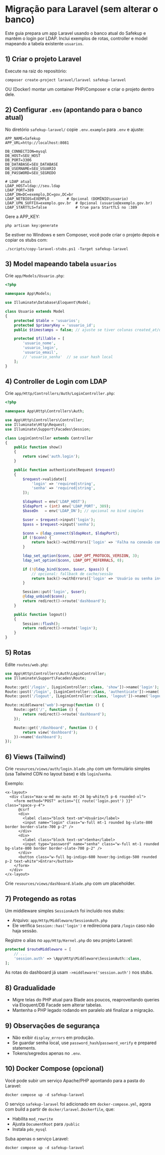# Migração para Laravel (sem alterar o banco)

Este guia prepara um app Laravel usando o banco atual do Safekup e mantém o login por LDAP. Inclui exemplos de rotas, controller e model mapeando a tabela existente `usuarios`.

## 1) Criar o projeto Laravel

Execute na raiz do repositório:

```
composer create-project laravel/laravel safekup-laravel
```

OU (Docker) montar um container PHP/Composer e criar o projeto dentro dele.

## 2) Configurar `.env` (apontando para o banco atual)

No diretório `safekup-laravel/` copie `.env.example` para `.env` e ajuste:

```
APP_NAME=Safekup
APP_URL=http://localhost:8081

DB_CONNECTION=mysql
DB_HOST=SEU_HOST
DB_PORT=3306
DB_DATABASE=SEU_DATABASE
DB_USERNAME=SEU_USUARIO
DB_PASSWORD=SEU_SEGREDO

# LDAP atual
LDAP_HOST=ldap://seu.ldap
LDAP_PORT=389
LDAP_DN=DC=exemplo,DC=gov,DC=br
LDAP_NETBIOS=EXEMPLO        # Opcional (DOMÍNIO\usuario)
LDAP_UPN_SUFFIX=exemplo.gov.br  # Opcional (usuario@exemplo.gov.br)
LDAP_STARTTLS=false             # true para StartTLS no :389
```

Gere a APP_KEY:

```
php artisan key:generate
```

Se estiver no Windows e sem Composer, você pode criar o projeto depois e copiar os stubs com:

```
./scripts/copy-laravel-stubs.ps1 -Target safekup-laravel
```

## 3) Model mapeando tabela `usuarios`

Crie `app/Models/Usuario.php`:

```php
<?php

namespace App\Models;

use Illuminate\Database\Eloquent\Model;

class Usuario extends Model
{
    protected $table = 'usuarios';
    protected $primaryKey = 'usuario_id';
    public $timestamps = false; // ajuste se tiver colunas created_at/updated_at

    protected $fillable = [
        'usuario_nome',
        'usuario_login',
        'usuario_email',
        // 'usuario_senha'  // se usar hash local
    ];
}
```

## 4) Controller de Login com LDAP

Crie `app/Http/Controllers/Auth/LoginController.php`:

```php
<?php

namespace App\Http\Controllers\Auth;

use App\Http\Controllers\Controller;
use Illuminate\Http\Request;
use Illuminate\Support\Facades\Session;

class LoginController extends Controller
{
    public function show()
    {
        return view('auth.login');
    }

    public function authenticate(Request $request)
    {
        $request->validate([
            'login' => 'required|string',
            'senha' => 'required|string',
        ]);

        $ldapHost = env('LDAP_HOST');
        $ldapPort = (int) env('LDAP_PORT', 389);
        $baseDn   = env('LDAP_DN'); // opcional no bind simples

        $user = $request->input('login');
        $pass = $request->input('senha');

        $conn = @ldap_connect($ldapHost, $ldapPort);
        if (!$conn) {
            return back()->withErrors(['login' => 'Falha na conexão com o LDAP.']);
        }

        ldap_set_option($conn, LDAP_OPT_PROTOCOL_VERSION, 3);
        ldap_set_option($conn, LDAP_OPT_REFERRALS, 0);

        if (!@ldap_bind($conn, $user, $pass)) {
            // opcional: fallback de cache/sessão
            return back()->withErrors(['login' => 'Usuário ou senha inválidos.']);
        }

        Session::put('login', $user);
        @ldap_unbind($conn);
        return redirect()->route('dashboard');
    }

    public function logout()
    {
        Session::flush();
        return redirect()->route('login');
    }
}
```

## 5) Rotas

Edite `routes/web.php`:

```php
use App\Http\Controllers\Auth\LoginController;
use Illuminate\Support\Facades\Route;

Route::get('/login', [LoginController::class, 'show'])->name('login');
Route::post('/login', [LoginController::class, 'authenticate'])->name('login.post');
Route::post('/logout', [LoginController::class, 'logout'])->name('logout');

Route::middleware('web')->group(function () {
    Route::get('/', function () {
        return redirect()->route('dashboard');
    });

    Route::get('/dashboard', function () {
        return view('dashboard');
    })->name('dashboard');
});
```

## 6) Views (Tailwind)

Crie `resources/views/auth/login.blade.php` com um formulário simples (usa Tailwind CDN no layout base) e ids `login`/`senha`.

Exemplo:

```blade
<x-layout>
  <div class="max-w-md mx-auto mt-24 bg-white/5 p-6 rounded-xl">
    <form method="POST" action="{{ route('login.post') }}" class="space-y-4">
      @csrf
      <div>
        <label class="block text-sm">Usuário</label>
        <input name="login" class="w-full mt-1 rounded bg-slate-800 border border-slate-700 p-2" />
      </div>
      <div>
        <label class="block text-sm">Senha</label>
        <input type="password" name="senha" class="w-full mt-1 rounded bg-slate-800 border border-slate-700 p-2" />
      </div>
      <button class="w-full bg-indigo-600 hover:bg-indigo-500 rounded p-2 text-white">Entrar</button>
    </form>
  </div>
</x-layout>
```

Crie `resources/views/dashboard.blade.php` com um placeholder.

## 7) Protegendo as rotas

Um middleware simples `SessionAuth` foi incluído nos stubs:

- Arquivo: `app/Http/Middleware/SessionAuth.php`
- Ele verifica `Session::has('login')` e redireciona para `/login` caso não haja sessão.

Registre o alias no `app/Http/Kernel.php` do seu projeto Laravel:

```php
protected $routeMiddleware = [
    // ...
    'session.auth' => \App\Http\Middleware\SessionAuth::class,
];
```

As rotas do dashboard já usam `->middleware('session.auth')` nos stubs.

## 8) Gradualidade

- Migre telas do PHP atual para Blade aos poucos, reaproveitando queries via Eloquent/DB Facade sem alterar tabelas.
- Mantenha o PHP legado rodando em paralelo até finalizar a migração.

## 9) Observações de segurança

- Não exibir `display_errors` em produção.
- Se guardar senha local, use `password_hash`/`password_verify` e prepared statements.
- Tokens/segredos apenas no `.env`.

## 10) Docker Compose (opcional)

Você pode subir um serviço Apache/PHP apontando para a pasta do Laravel:

```
docker compose up -d safekup-laravel
```

O serviço `safekup-laravel` foi adicionado em `docker-compose.yml`, agora com build a partir de `docker/laravel.Dockerfile`, que:

- Habilita `mod_rewrite`
- Ajusta `DocumentRoot` para `/public`
- Instala `pdo_mysql`

Suba apenas o serviço Laravel:

```
docker compose up -d safekup-laravel
```
